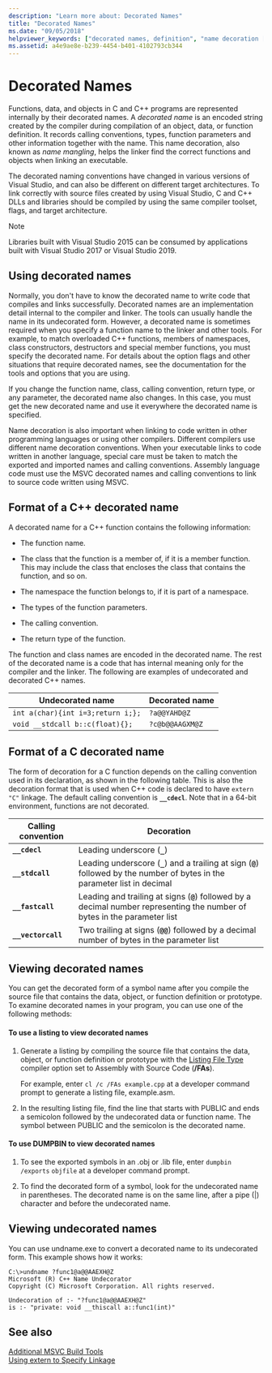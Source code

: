 ```yaml
---
description: "Learn more about: Decorated Names"
title: "Decorated Names"
ms.date: "09/05/2018"
helpviewer_keywords: ["decorated names, definition", "name decoration [C++]", "names [C++], decorated"]
ms.assetid: a4e9ae8e-b239-4454-b401-4102793cb344
---
```

# Decorated Names

Functions, data, and objects in C and C++ programs are represented internally by their decorated names. A *decorated name* is an encoded string created by the compiler during compilation of an object, data, or function definition. It records calling conventions, types, function parameters and other information together with the name. This name decoration, also known as *name mangling*, helps the linker find the correct functions and objects when linking an executable.

The decorated naming conventions have changed in various versions of Visual Studio, and can also be different on different target architectures. To link correctly with source files created by using Visual Studio, C and C++ DLLs and libraries should be compiled by using the same compiler toolset, flags, and target architecture.

> [!NOTE]
> Libraries built with Visual Studio 2015 can be consumed by applications built with Visual Studio 2017 or Visual Studio 2019.

## <a name="Using"></a> Using decorated names

Normally, you don't have to know the decorated name to write code that compiles and links successfully. Decorated names are an implementation detail internal to the compiler and linker. The tools can usually handle the name in its undecorated form. However, a decorated name is sometimes required when you specify a function name to the linker and other tools. For example, to match overloaded C++ functions, members of namespaces, class constructors, destructors and special member functions, you must specify the decorated name. For details about the option flags and other situations that require decorated names, see the documentation for the tools and options that you are using.

If you change the function name, class, calling convention, return type, or any parameter, the decorated name also changes. In this case, you must get the new decorated name and use it everywhere the decorated name is specified.

Name decoration is also important when linking to code written in other programming languages or using other compilers. Different compilers use different name decoration conventions. When your executable links to code written in another language, special care must be taken to match the exported and imported names and calling conventions. Assembly language code must use the MSVC decorated names and calling conventions to link to source code written using MSVC.

## <a name="Format"></a> Format of a C++ decorated name

A decorated name for a C++ function contains the following information:

- The function name.

- The class that the function is a member of, if it is a member function. This may include the class that encloses the class that contains the function, and so on.

- The namespace the function belongs to, if it is part of a namespace.

- The types of the function parameters.

- The calling convention.

- The return type of the function.

The function and class names are encoded in the decorated name. The rest of the decorated name is a code that has internal meaning only for the compiler and the linker. The following are examples of undecorated and decorated C++ names.

|Undecorated name|Decorated name|
|----------------------|--------------------|
|`int a(char){int i=3;return i;};`|`?a@@YAHD@Z`|
|`void __stdcall b::c(float){};`|`?c@b@@AAGXM@Z`|

## <a name="FormatC"></a> Format of a C decorated name

The form of decoration for a C function depends on the calling convention used in its declaration, as shown in the following table. This is also the decoration format that is used when C++ code is declared to have `extern "C"` linkage. The default calling convention is **`__cdecl`**. Note that in a 64-bit environment, functions are not decorated.

|Calling convention|Decoration|
|------------------------|----------------|
|**`__cdecl`**|Leading underscore (**`_`**)|
|**`__stdcall`**|Leading underscore (**`_`**) and a trailing at sign (**`@`**) followed by the number of bytes in the parameter list in decimal|
|**`__fastcall`**|Leading and trailing at signs (**`@`**) followed by a decimal number representing the number of bytes in the parameter list|
|**`__vectorcall`**|Two trailing at signs (**`@@`**) followed by a decimal number of bytes in the parameter list|

## <a name="Viewing"></a> Viewing decorated names

You can get the decorated form of a symbol name after you compile the source file that contains the data, object, or function definition or prototype. To examine decorated names in your program, you can use one of the following methods:

#### To use a listing to view decorated names

1. Generate a listing by compiling the source file that contains the data, object, or function definition or prototype with the [Listing File Type](fa-fa-listing-file.md) compiler option set to Assembly with Source Code (**/FAs**).

   For example, enter `cl /c /FAs example.cpp` at a developer command prompt to generate a listing file, example.asm.

2. In the resulting listing file, find the line that starts with PUBLIC and ends a semicolon followed by the undecorated data or function name. The symbol between PUBLIC and the semicolon is the decorated name.

#### To use DUMPBIN to view decorated names

1. To see the exported symbols in an .obj or .lib file, enter `dumpbin /exports` `objfile` at a developer command prompt.

2. To find the decorated form of a symbol, look for the undecorated name in parentheses. The decorated name is on the same line, after a pipe (&#124;) character and before the undecorated name.

## <a name="Undecorated"></a> Viewing undecorated names

You can use undname.exe to convert a decorated name to its undecorated form. This example shows how it works:

```
C:\>undname ?func1@a@@AAEXH@Z
Microsoft (R) C++ Name Undecorator
Copyright (C) Microsoft Corporation. All rights reserved.

Undecoration of :- "?func1@a@@AAEXH@Z"
is :- "private: void __thiscall a::func1(int)"
```

## See also

[Additional MSVC Build Tools](c-cpp-build-tools.md)<br/>
[Using extern to Specify Linkage](../../cpp/extern-cpp.md)

